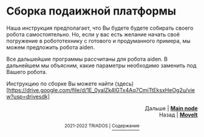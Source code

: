 # Сборка подаижной платформы

Наша инструкция предполагает, что Вы будете будете собирать своего робота самостоятельно. Но, если у вас есть желание начать своё погружение в робототехнику с готового и продуманного примера, мы можем предложить робота aiden.

Все дальшейшие программы рассчитаны для робота aiden. В дальнейшем мы объясним, какие параметры необходимо заменить под Вашего робота.

Инструкцию по сборке Вы можете найти (здесь)[https://drive.google.com/file/d/1E_0yalZk4lGTx4Aq7CmjTtEksxHeOg2u/view?usp=drivesdk]

<p align="right">Дальше | <b><a href="main_node.md">Main node</a></b>
<br/>
Назад | <b><a href="moveit.md">MoveIt</a></b></p>

<p align="right">
<p align="center"><sup>2021-2022 TRIADOS | </sup><a href="../README.md#содержание"><sup>Содержание</sup></a></p>
